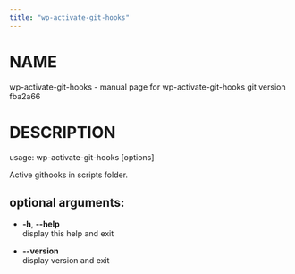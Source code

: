 ```yaml
---
title: "wp-activate-git-hooks"
---
```



# NAME

wp-activate-git-hooks - manual page for wp-activate-git-hooks git
version fba2a66

# DESCRIPTION

usage: wp-activate-git-hooks \[options\]

Active githooks in scripts folder.

## optional arguments:

  - **-h**, **--help**  
    display this help and exit

  - **--version**  
    display version and exit
